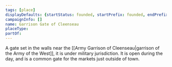 ```yaml
---
tags: [place]
displayDefaults: {startStatus: founded, startPrefix: founded, endPrefix: destroyed, endStatus: destroyed}
campaignInfo: []
name: Garrison Gate of Cleenseau
placeType:
partOf:
---
```


A gate set in the walls near the [[Army Garrison of Cleenseau|garrison of the Army of the West]], it is under military jurisdiction. It is open during the day, and is a common gate for the markets just outside of town.
